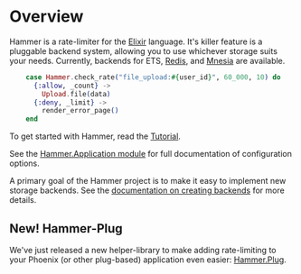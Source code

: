 # Overview

Hammer is a rate-limiter for the [Elixir](https://elixir-lang.org/) language.
It's killer feature is a pluggable backend system, allowing you to use whichever
storage suits your needs. Currently, backends for ETS,
[Redis](https://github.com/ExHammer/hammer-backend-redis), and [Mnesia](https://github.com/ExHammer/hammer-backend-mnesia) are available.


```elixir
    case Hammer.check_rate("file_upload:#{user_id}", 60_000, 10) do
      {:allow, _count} ->
        Upload.file(data)
      {:deny, _limit} ->
        render_error_page()
    end
```

To get started with Hammer, read the [Tutorial](/hammer/tutorial.html).

See the [Hammer.Application module](/hammer/Hammer.Application.html) for full
documentation of configuration options.

A primary goal of the Hammer project is to make it easy to implement new storage
backends. See the [documentation on creating
backends](/hammer/creatingbackends.html) for more details.

## New! Hammer-Plug

We've just released a new helper-library to make adding rate-limiting to your Phoenix
(or other plug-based) application even easier: [Hammer.Plug](https://github.com/ExHammer/hammer-plug).

